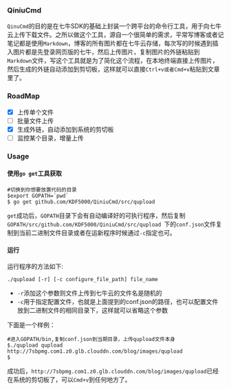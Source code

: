 ### QiniuCmd
`QinuCmd`的目的是在七牛SDK的基础上封装一个跨平台的命令行工具，用于向七牛云上传下载文件。之所以做这个工具，源自一个很简单的需求，平常写博客或者记笔记都是使用`Markdown`，博客的所有图片都在七牛云存储，每次写的时候遇到插入图片都是先登录网页版的七牛，然后上传图片，复制图片的外链粘贴到`Markdown`文件，写这个工具就是为了简化这个流程，在本地终端直接上传图片，然后生成的外链自动添加到剪切板，这样就可以直接`Ctrl+v或者Cmd+v`粘贴到文章里了。

### RoadMap
- [x] 上传单个文件
- [ ] 批量文件上传
- [x] 生成外链，自动添加到系统的剪切板
- [ ] 监控某个目录，增量上传

### Usage
#### 使用`go get`工具获取
```
#切换到你想要放置代码的目录
$export GOPATH=`pwd`
$ go get github.com/KDF5000/QiniuCmd/src/qupload
```
`get`成功后，`GOPATH`目录下会有自动编译好的可执行程序，然后复制`GOPATH/src/github.com/KDF5000/QiniuCmd/src/qupload `下的`conf.json`文件复制到当前二进制文件目录或者在运新程序时候通过`-c`指定也可。
#### 运行
运行程序的方法如下:
```
./qupload [-r] [-c configure_file_path] file_name
```
* `-r`添加这个参数则文件上传到七牛云的文件名是随机的
* `-c`用于指定配置文件，也就是上面提到的conf.json的路径，也可以配置文件放到二进制文件的相同目录下，这样就可以省略这个参数

下面是一个样例：
```
#进入GOPATH/bin,复制conf.json到当期目录，上传qupload文件本身
$./qupload qupload
http://7sbpmg.com1.z0.glb.clouddn.com/blog/images/qupload
$
```
成功后，`http://7sbpmg.com1.z0.glb.clouddn.com/blog/images/qupload`已经在系统的剪切板了，可以`Cmd+v`到任何地方了。
